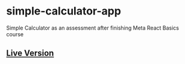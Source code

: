 # simple-calculator-app

Simple Calculator as an assessment after finishing Meta React Basics course
## <a href="https://h0ssamahmed.github.io/simple-calculator-app/">Live Version</a>
